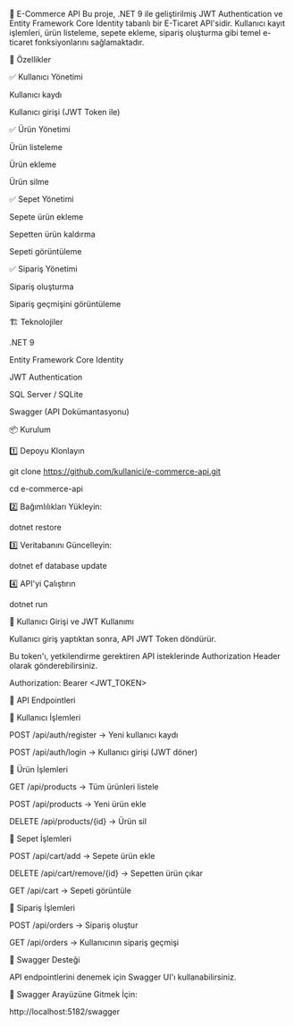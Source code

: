 🛒 E-Commerce API
Bu proje, .NET 9 ile geliştirilmiş JWT Authentication ve Entity Framework Core Identity tabanlı bir E-Ticaret API'sidir. Kullanıcı kayıt işlemleri, ürün listeleme, sepete ekleme, sipariş oluşturma gibi temel e-ticaret fonksiyonlarını sağlamaktadır.

🚀 Özellikler

✅ Kullanıcı Yönetimi

Kullanıcı kaydı

Kullanıcı girişi (JWT Token ile)

✅ Ürün Yönetimi

Ürün listeleme

Ürün ekleme

Ürün silme


✅ Sepet Yönetimi

Sepete ürün ekleme

Sepetten ürün kaldırma

Sepeti görüntüleme


✅ Sipariş Yönetimi

Sipariş oluşturma

Sipariş geçmişini görüntüleme


🏗 Teknolojiler

.NET 9

Entity Framework Core Identity

JWT Authentication

SQL Server / SQLite

Swagger (API Dokümantasyonu)


📦 Kurulum

1️⃣ Depoyu Klonlayın

git clone https://github.com/kullanici/e-commerce-api.git

cd e-commerce-api


2️⃣ Bağımlılıkları Yükleyin:

dotnet restore


3️⃣ Veritabanını Güncelleyin:

dotnet ef database update


4️⃣ API'yi Çalıştırın

dotnet run


🔑 Kullanıcı Girişi ve JWT Kullanımı

Kullanıcı giriş yaptıktan sonra, API JWT Token döndürür.

Bu token'ı, yetkilendirme gerektiren API isteklerinde Authorization Header olarak gönderebilirsiniz.


Authorization: Bearer <JWT_TOKEN>

📖 API Endpointleri


🔹 Kullanıcı İşlemleri

POST /api/auth/register → Yeni kullanıcı kaydı

POST /api/auth/login → Kullanıcı girişi (JWT döner)


🔹 Ürün İşlemleri

GET /api/products → Tüm ürünleri listele

POST /api/products → Yeni ürün ekle

DELETE /api/products/{id} → Ürün sil


🔹 Sepet İşlemleri

POST /api/cart/add → Sepete ürün ekle

DELETE /api/cart/remove/{id} → Sepetten ürün çıkar

GET /api/cart → Sepeti görüntüle


🔹 Sipariş İşlemleri

POST /api/orders → Sipariş oluştur

GET /api/orders → Kullanıcının sipariş geçmişi


📌 Swagger Desteği

API endpointlerini denemek için Swagger UI'ı kullanabilirsiniz.

📌 Swagger Arayüzüne Gitmek İçin:

http://localhost:5182/swagger

